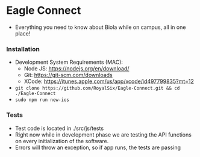 # Eagle Connect
  - Everything you need to know about Biola while on campus, all in one place!

### Installation
- Development System Requirements (MAC):
    - Node JS: https://nodejs.org/en/download/
    - Git: https://git-scm.com/downloads
    - XCode: https://itunes.apple.com/us/app/xcode/id497799835?mt=12
- `git clone https://github.com/RoyalSix/Eagle-Connect.git && cd ./Eagle-Connect`
- `sudo npm run new-ios`
### Tests
- Test code is located in ./src/js/tests
- Right now while in development phase we are testing the API functions on every initialization of the software.
- Errors will throw an exception, so if app runs, the tests are passing
